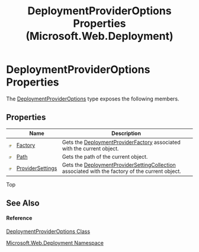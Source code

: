 ﻿---
title: DeploymentProviderOptions Properties (Microsoft.Web.Deployment)
TOCTitle: DeploymentProviderOptions Properties
ms:assetid: Properties.T:Microsoft.Web.Deployment.DeploymentProviderOptions
ms:mtpsurl: https://msdn.microsoft.com/en-us/library/microsoft.web.deployment.deploymentprovideroptions_properties(v=VS.90)
ms:contentKeyID: 20209157
ms.date: 05/02/2012
mtps_version: v=VS.90
---

# DeploymentProviderOptions Properties

The [DeploymentProviderOptions](deploymentprovideroptions-class-microsoft-web-deployment.md) type exposes the following members.

## Properties

<table>
<thead>
<tr class="header">
<th> </th>
<th>Name</th>
<th>Description</th>
</tr>
</thead>
<tbody>
<tr class="odd">
<td><img src="images/Dd565996.pubproperty(en-us,VS.90).gif" title="Public property" alt="Public property" /></td>
<td><a href="deploymentprovideroptions-factory-property-microsoft-web-deployment.md">Factory</a></td>
<td>Gets the <a href="deploymentproviderfactory-class-microsoft-web-deployment.md">DeploymentProviderFactory</a> associated with the current object.</td>
</tr>
<tr class="even">
<td><img src="images/Dd565996.pubproperty(en-us,VS.90).gif" title="Public property" alt="Public property" /></td>
<td><a href="deploymentprovideroptions-path-property-microsoft-web-deployment.md">Path</a></td>
<td>Gets the path of the current object.</td>
</tr>
<tr class="odd">
<td><img src="images/Dd565996.pubproperty(en-us,VS.90).gif" title="Public property" alt="Public property" /></td>
<td><a href="deploymentprovideroptions-providersettings-property-microsoft-web-deployment.md">ProviderSettings</a></td>
<td>Gets the <a href="deploymentprovidersettingcollection-class-microsoft-web-deployment.md">DeploymentProviderSettingCollection</a> associated with the factory of the current object.</td>
</tr>
</tbody>
</table>


Top

## See Also

#### Reference

[DeploymentProviderOptions Class](deploymentprovideroptions-class-microsoft-web-deployment.md)

[Microsoft.Web.Deployment Namespace](microsoft-web-deployment-namespace.md)

